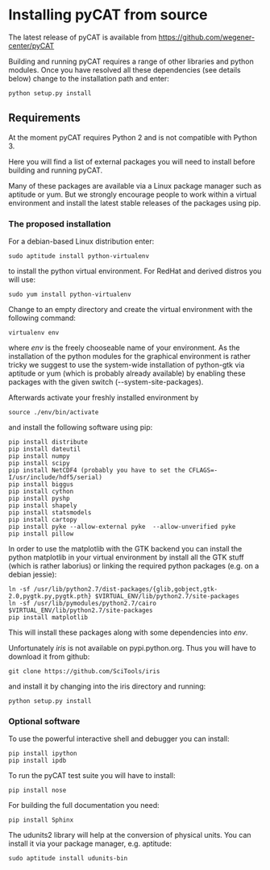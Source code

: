 # Installing pyCAT from source

The latest release of pyCAT is available from
https://github.com/wegener-center/pyCAT

Building and running pyCAT requires a range of other libraries and python modules. Once you have resolved all these dependencies (see details below) change to the installation path and enter:

    python setup.py install


## Requirements

At the moment pyCAT requires Python 2 and is not compatible with Python 3.

Here you will find a list of external packages you will need to install before building and running pyCAT.

Many of these packages are available via a Linux package manager such as aptitude or yum. But we strongly encourage people to work within a virtual environment and install the latest stable releases of the packages using pip.

### The proposed installation

For a debian-based Linux distribution enter:

    sudo aptitude install python-virtualenv

to install the python virtual environment. For RedHat and derived distros
you will use:

    sudo yum install python-virtualenv

Change to an empty directory and create the virtual environment with the following command:

    virtualenv env

where *env* is the freely chooseable name of your environment. As the installation of the python modules for the graphical environment is rather tricky we suggest to use the system-wide installation of python-gtk via aptitude or yum (which is probably already available) by enabling these packages with the given switch (--system-site-packages).

Afterwards activate your freshly installed environment by

    source ./env/bin/activate

and install the following software using pip:

    pip install distribute
    pip install dateutil
    pip install numpy
    pip install scipy
    pip install NetCDF4 (probably you have to set the CFLAGS=-I/usr/include/hdf5/serial)
    pip install biggus
    pip install cython
    pip install pyshp
    pip install shapely
    pip install statsmodels
    pip install cartopy
    pip install pyke --allow-external pyke  --allow-unverified pyke
    pip install pillow

In order to use the matplotlib with the GTK backend you can install the python
matplotlib in your virtual environment by install all the GTK stuff (which is
rather laborius) or linking the required python packages (e.g. on a debian jessie):

    ln -sf /usr/lib/python2.7/dist-packages/{glib,gobject,gtk-2.0,pygtk.py,pygtk.pth} $VIRTUAL_ENV/lib/python2.7/site-packages
    ln -sf /usr/lib/pymodules/python2.7/cairo $VIRTUAL_ENV/lib/python2.7/site-packages
    pip install matplotlib

This will install these packages along with some dependencies into *env*.

Unfortunately *iris* is not available on pypi.python.org. Thus you will have to download it from github:

    git clone https://github.com/SciTools/iris

and install it by changing into the iris directory and running:

    python setup.py install


### Optional software

To use the powerful interactive shell and debugger you can install:

    pip install ipython
    pip install ipdb
    
To run the pyCAT test suite you will have to install:

    pip install nose

For building the full documentation you need:

    pip install Sphinx

The udunits2 library will help at the conversion of physical units. You can install it via your package manager, e.g. aptitude:

    sudo aptitude install udunits-bin
